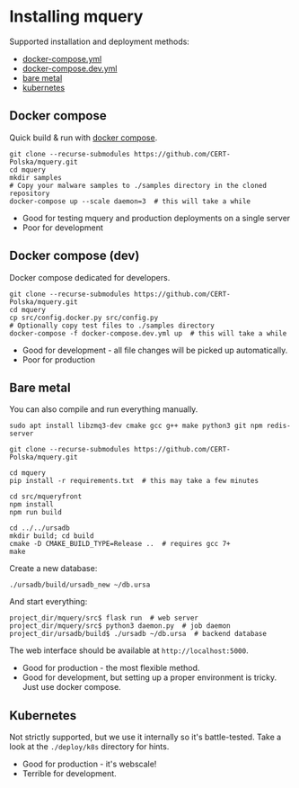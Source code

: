 # Installing mquery

Supported installation and deployment methods:

- [docker-compose.yml](#docker-compose)
- [docker-compose.dev.yml](#docker-compose-dev)
- [bare metal](#bare-metal)
- [kubernetes](#kubernetes)

## Docker compose

Quick build & run with [docker compose](https://docs.docker.com/compose/).

```
git clone --recurse-submodules https://github.com/CERT-Polska/mquery.git
cd mquery
mkdir samples
# Copy your malware samples to ./samples directory in the cloned repository
docker-compose up --scale daemon=3  # this will take a while
```

- Good for testing mquery and production deployments on a single server
- Poor for development

## Docker compose (dev)

Docker compose dedicated for developers.

```
git clone --recurse-submodules https://github.com/CERT-Polska/mquery.git
cd mquery
cp src/config.docker.py src/config.py
# Optionally copy test files to ./samples directory
docker-compose -f docker-compose.dev.yml up  # this will take a while
```

- Good for development - all file changes will be picked up automatically.
- Poor for production

## Bare metal

You can also compile and run everything manually.

```
sudo apt install libzmq3-dev cmake gcc g++ make python3 git npm redis-server

git clone --recurse-submodules https://github.com/CERT-Polska/mquery.git

cd mquery
pip install -r requirements.txt  # this may take a few minutes

cd src/mqueryfront
npm install
npm run build

cd ../../ursadb
mkdir build; cd build
cmake -D CMAKE_BUILD_TYPE=Release ..  # requires gcc 7+
make
```

Create a new database:

```
./ursadb/build/ursadb_new ~/db.ursa
```

And start everything:

```
project_dir/mquery/src$ flask run  # web server
project_dir/mquery/src$ python3 daemon.py  # job daemon
project_dir/ursadb/build$ ./ursadb ~/db.ursa  # backend database
```

The web interface should be available at `http://localhost:5000`.

- Good for production - the most flexible method.
- Good for development, but setting up a proper environment is tricky.
    Just use docker compose.

## Kubernetes

Not strictly supported, but we use it internally so it's battle-tested.
Take a look at the `./deploy/k8s` directory for hints.

- Good for production - it's webscale!
- Terrible for development.
